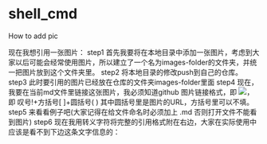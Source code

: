 # shell_cmd
How to add pic

现在我想引用一张图片：
step1 首先我要将在本地目录中添加一张图片，考虑到大家以后可能会经常使用图片，所以建立了一个名为images-folder的文件夹，并统一把图片放到这个文件夹里。
step2 将本地目录的修改push到自己的仓库。
step3 此时要引用的图片已经放在仓库的文件夹images-folder里面
step4 现在，我要在当前md文件里链接这张图片，我必须知道github 图片链接格式，即 ![](img_url)，即 叹号!+方括号[ ]+圆括号( ) 其中圆括号里是图片的URL，方括号里可以不填。
step5 来看看例子吧(大家记得在给文件命名时必须加上 .md 否则打开文件不能看到图片)
step6 现在我用转义字符将完整的引用格式附在右边，大家在实际使用中应该是看不到下边这条文字信息的：

